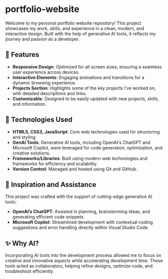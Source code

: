 # portfolio-website

Welcome to my personal portfolio website repository! This project showcases my work, skills, and experience in a clean, modern, and interactive design. Built with the help of generative AI tools, it reflects my journey and passion as a developer.

## 🚀 Features
- **Responsive Design**: Optimized for all screen sizes, ensuring a seamless user experience across devices.
- **Interactive Elements**: Engaging animations and transitions for a dynamic browsing experience.
- **Projects Section**: Highlights some of the key projects I’ve worked on, with detailed descriptions and links.
- **Customizable**: Designed to be easily updated with new projects, skills, and information.

## 🔧 Technologies Used
- **HTML5, CSS3, JavaScript**: Core web technologies used for structuring and styling.
- **GenAI Tools**: Generative AI tools, including OpenAI's ChatGPT and Microsoft Copilot, were leveraged for code generation, optimization, and creative solutions.
- **Frameworks/Libraries**: Built using modern web technologies and frameworks for efficiency and scalability.
- **Version Control**: Managed and hosted using Git and GitHub.

## 🧠 Inspiration and Assistance
This project was crafted with the support of cutting-edge generative AI tools:
- **OpenAI’s ChatGPT**: Assisted in planning, brainstorming ideas, and generating efficient code snippets.
- **Microsoft Copilot**: Streamlined development with contextual coding suggestions and error handling directly within Visual Studio Code.

## ✨ Why AI?
Incorporating AI tools into the development process allowed me to focus on creative and innovative aspects while accelerating development time. These tools acted as collaborators, helping refine designs, optimize code, and troubleshoot efficiently.

